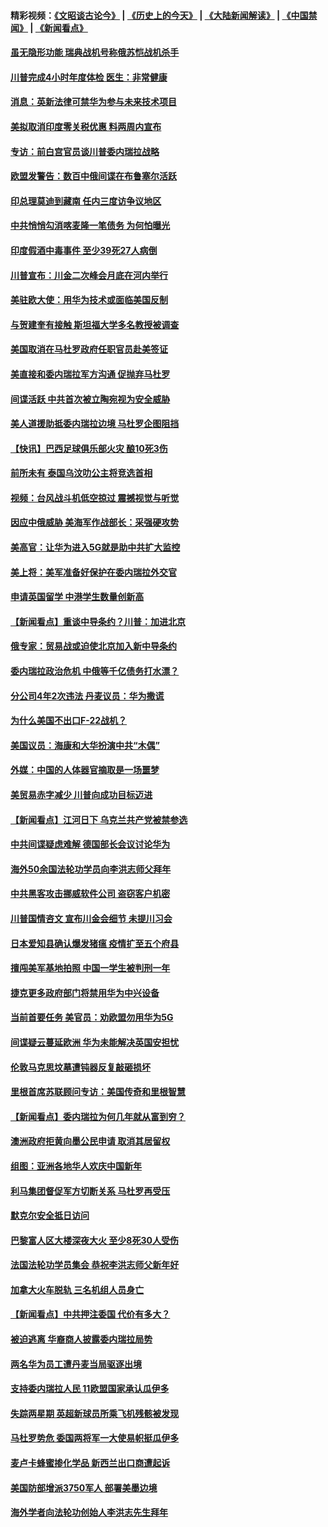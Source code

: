 #### 精彩视频：[《文昭谈古论今》](http://45.76.195.252/wenzhao) | [《历史上的今天》](http://45.76.195.252/today-in-history) | [《大陆新闻解读》](http://45.76.195.252/ntdtv-comedy) | [《中国禁闻》](http://45.76.195.252/ntdtv-news) | [《新闻看点》](http://45.76.195.252/news-insight) 

 #### [虽无隐形功能 瑞典战机号称俄苏恺战机杀手](../pages/nsc418/n11035282.md?t=02101048) 

#### [川普完成4小时年度体检 医生：非常健康](../pages/nsc418/n11034715.md?t=02101048) 

#### [消息：英新法律可禁华为参与未来技术项目](../pages/nsc418/n11034647.md?t=02101048) 

#### [美拟取消印度零关税优惠 料两周内宣布](../pages/nsc418/n11034785.md?t=02101048) 

#### [专访：前白宫官员谈川普委内瑞拉战略](../pages/nsc418/n11032742.md?t=02101048) 

#### [欧盟发警告：数百中俄间谍在布鲁塞尔活跃](../pages/nsc418/n11034561.md?t=02101048) 

#### [印总理莫迪到藏南 任内三度访争议地区](../pages/nsc418/n11034513.md?t=02101048) 

#### [中共悄悄勾消喀麦隆一笔债务 为何怕曝光](../pages/nsc418/n11029114.md?t=02101048) 

#### [印度假酒中毒事件 至少39死27人病倒](../pages/nsc418/n11034259.md?t=02101048) 

#### [川普宣布：川金二次峰会月底在河内举行](../pages/nsc418/n11034200.md?t=02101048) 

#### [美驻欧大使：用华为技术或面临美国反制](../pages/nsc418/n11033036.md?t=02101048) 

#### [与贺建奎有接触 斯坦福大学多名教授被调查](../pages/nsc418/n11033215.md?t=02101048) 

#### [美国取消在马杜罗政府任职官员赴美签证](../pages/nsc418/n11033030.md?t=02101048) 

#### [美直接和委内瑞拉军方沟通 促抛弃马杜罗](../pages/nsc418/n11032973.md?t=02101048) 

#### [间谍活跃 中共首次被立陶宛视为安全威胁](../pages/nsc418/n11032894.md?t=02101048) 

#### [美人道援助抵委内瑞拉边境 马杜罗企图阻挡](../pages/nsc418/n11032425.md?t=02101048) 

#### [【快讯】巴西足球俱乐部火灾 酿10死3伤](../pages/nsc418/n11032432.md?t=02101048) 

#### [前所未有 泰国乌汶叻公主将竞选首相](../pages/nsc418/n11032312.md?t=02101048) 

#### [视频：台风战斗机低空掠过 震撼视觉与听觉](../pages/nsc418/n11032320.md?t=02101048) 

#### [因应中俄威胁 美海军作战部长：采强硬攻势](../pages/nsc418/n11032214.md?t=02101048) 

#### [美高官：让华为进入5G就是助中共扩大监控](../pages/nsc418/n11031398.md?t=02101048) 

#### [美上将：美军准备好保护在委内瑞拉外交官](../pages/nsc418/n11031207.md?t=02101048) 

#### [申请英国留学 中港学生数量创新高](../pages/nsc418/n11031065.md?t=02101048) 

#### [【新闻看点】重谈中导条约？川普：加进北京](../pages/nsc418/n11031006.md?t=02101048) 

#### [俄专家：贸易战或迫使北京加入新中导条约](../pages/nsc418/n11031121.md?t=02101048) 

#### [委内瑞拉政治危机 中俄等千亿债务打水漂？](../pages/nsc418/n11030947.md?t=02101048) 

#### [分公司4年2次违法 丹麦议员：华为撒谎](../pages/nsc418/n11030843.md?t=02101048) 

#### [为什么美国不出口F-22战机？](../pages/nsc418/n11030207.md?t=02101048) 

#### [美国议员：海康和大华扮演中共“木偶”](../pages/nsc418/n11029708.md?t=02101048) 

#### [外媒：中国的人体器官摘取是一场噩梦](../pages/nsc418/n11028665.md?t=02101048) 

#### [美贸易赤字减少 川普向成功目标迈进](../pages/nsc418/n11028907.md?t=02101048) 

#### [【新闻看点】江河日下 乌克兰共产党被禁参选](../pages/nsc418/n11028799.md?t=02101048) 

#### [中共间谍疑虑难解 德国部长会议讨论华为](../pages/nsc418/n11028800.md?t=02101048) 

#### [海外50余国法轮功学员向李洪志师父拜年](../pages/nsc418/n11010610.md?t=02101048) 

#### [中共黑客攻击挪威软件公司 盗窃客户机密](../pages/nsc418/n11028364.md?t=02101048) 

#### [川普国情咨文 宣布川金会细节 未提川习会](../pages/nsc418/n11027745.md?t=02101048) 

#### [日本爱知县确认爆发猪瘟 疫情扩至五个府县](../pages/nsc418/n11027747.md?t=02101048) 

#### [擅闯美军基地拍照 中国一学生被判刑一年](../pages/nsc418/n11026750.md?t=02101048) 

#### [捷克更多政府部门将禁用华为中兴设备](../pages/nsc418/n11026591.md?t=02101048) 

#### [当前首要任务 美官员：劝欧盟勿用华为5G](../pages/nsc418/n11026496.md?t=02101048) 

#### [间谍疑云蔓延欧洲 华为未能解决英国安担忧](../pages/nsc418/n11026440.md?t=02101048) 

#### [伦敦马克思坟墓遭钝器反复敲砸损坏](../pages/nsc418/n11026332.md?t=02101048) 

#### [里根首席苏联顾问专访：美国传奇和里根智慧](../pages/nsc418/n10994668.md?t=02101048) 

#### [【新闻看点】委内瑞拉为何几年就从富到穷？](../pages/nsc418/n11026084.md?t=02101048) 

#### [澳洲政府拒黄向墨公民申请 取消其居留权](../pages/nsc418/n11026280.md?t=02101048) 

#### [组图：亚洲各地华人欢庆中国新年](../pages/nsc418/n11026068.md?t=02101048) 

#### [利马集团督促军方切断关系 马杜罗再受压](../pages/nsc418/n11026011.md?t=02101048) 

#### [默克尔安全抵日访问](../pages/nsc418/n11025775.md?t=02101048) 

#### [巴黎富人区大楼深夜大火 至少8死30人受伤](../pages/nsc418/n11025606.md?t=02101048) 

#### [法国法轮功学员集会 恭祝李洪志师父新年好](../pages/nsc418/n11024635.md?t=02101048) 

#### [加拿大火车脱轨 三名机组人员身亡](../pages/nsc418/n11025490.md?t=02101048) 

#### [【新闻看点】中共押注委国 代价有多大？](../pages/nsc418/n11024040.md?t=02101048) 

#### [被迫逃离 华裔商人披露委内瑞拉局势](../pages/nsc418/n11024109.md?t=02101048) 

#### [两名华为员工遭丹麦当局驱逐出境](../pages/nsc418/n11024140.md?t=02101048) 

#### [支持委内瑞拉人民 11欧盟国家承认瓜伊多](../pages/nsc418/n11023955.md?t=02101048) 

#### [失踪两星期 英超新球员所乘飞机残骸被发现](../pages/nsc418/n11023876.md?t=02101048) 

#### [马杜罗势危 委国两将军一大使易帜挺瓜伊多](../pages/nsc418/n11023808.md?t=02101048) 

#### [麦卢卡蜂蜜掺化学品 新西兰出口商遭起诉](../pages/nsc418/n11023664.md?t=02101048) 

#### [美国防部增派3750军人 部署美墨边境](../pages/nsc418/n11023230.md?t=02101048) 

#### [海外学者向法轮功创始人李洪志先生拜年](../pages/nsc418/n11022780.md?t=02101048) 

